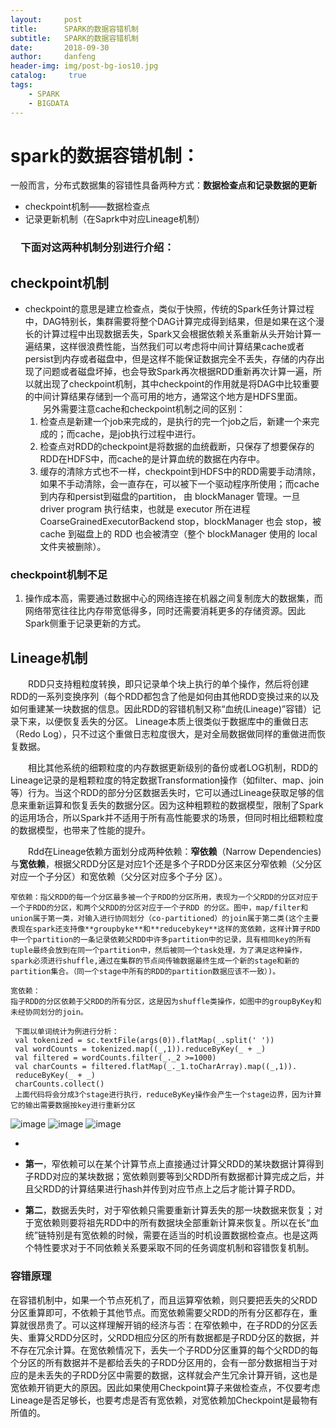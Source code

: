 ```yaml
---
layout:     post
title:      SPARK的数据容错机制
subtitle:   SPARK的数据容错机制
date:       2018-09-30
author:     danfeng
header-img: img/post-bg-ios10.jpg
catalog: 	 true
tags:
    - SPARK
    - BIGDATA
---       
```




# spark的数据容错机制：
一般而言，分布式数据集的容错性具备两种方式：**数据检查点和记录数据的更新**
- checkpoint机制——数据检查点
- 记录更新机制（在Saprk中对应Lineage机制）

###  &emsp;下面对这两种机制分别进行介绍：
## checkpoint机制
-  checkpoint的意思是建立检查点，类似于快照，传统的Spark任务计算过程中，DAG特别长，集群需要将整个DAG计算完成得到结果，但是如果在这个漫长的计算过程中出现数据丢失，Spark又会根据依赖关系重新从头开始计算一遍结果，这样很浪费性能，当然我们可以考虑将中间计算结果cache或者persist到内存或者磁盘中，但是这样不能保证数据完全不丢失，存储的内存出现了问题或者磁盘坏掉，也会导致Spark再次根据RDD重新再次计算一遍，所以就出现了checkpoint机制，其中checkpoint的作用就是将DAG中比较重要的中间计算结果存储到一个高可用的地方，通常这个地方是HDFS里面。
   <br>&emsp;&emsp;另外需要注意cache和checkpoint机制之间的区别：
    1. 检查点是新建一个job来完成的，是执行的完一个job之后，新建一个来完成的；而cache，是job执行过程中进行。 
    2. 检查点对RDD的checkpoint是将数据的血统截断，只保存了想要保存的RDD在HDFS中，而cache的是计算血统的数据在内存中。
    3. 缓存的清除方式也不一样，checkpoint到HDFS中的RDD需要手动清除，如果不手动清除，会一直存在，可以被下一个驱动程序所使用；而cache到内存和persist到磁盘的partition， 由 blockManager 管理。一旦 driver program 执行结束，也就是 executor 所在进程 CoarseGrainedExecutorBackend stop，blockManager 也会 stop，被 cache 到磁盘上的 RDD 也会被清空（整个 blockManager 使用的 local 文件夹被删除）。
 ###  checkpoint机制不足
1.   操作成本高，需要通过数据中心的网络连接在机器之间复制庞大的数据集，而网络带宽往往比内存带宽低得多，同时还需要消耗更多的存储资源。因此Spark侧重于记录更新的方式。


## Lineage机制
 &emsp;&emsp;RDD只支持粗粒度转换，即只记录单个块上执行的单个操作，然后将创建RDD的一系列变换序列（每个RDD都包含了他是如何由其他RDD变换过来的以及如何重建某一块数据的信息。因此RDD的容错机制又称“血统(Lineage)”容错）记录下来，以便恢复丢失的分区。 
Lineage本质上很类似于数据库中的重做日志（Redo Log），只不过这个重做日志粒度很大，是对全局数据做同样的重做进而恢复数据。

  &emsp;&emsp;相比其他系统的细颗粒度的内存数据更新级别的备份或者LOG机制，RDD的Lineage记录的是粗颗粒度的特定数据Transformation操作（如filter、map、join等）行为。当这个RDD的部分分区数据丢失时，它可以通过Lineage获取足够的信息来重新运算和恢复丢失的数据分区。因为这种粗颗粒的数据模型，限制了Spark的运用场合，所以Spark并不适用于所有高性能要求的场景，但同时相比细颗粒度的数据模型，也带来了性能的提升。
  
  &emsp;&emsp;Rdd在Lineage依赖方面划分成两种依赖：**窄依赖**（Narrow Dependencies)与**宽依赖**，根据父RDD分区是对应1个还是多个子RDD分区来区分窄依赖（父分区对应一个子分区）和宽依赖（父分区对应多个子分 
区）。
   
```
窄依赖：指父RDD的每一个分区最多被一个子RDD的分区所用，表现为一个父RDD的分区对应于一个子RDD的分区，和两个父RDD的分区对应于一个子RDD 的分区。图中，map/filter和union属于第一类，对输入进行协同划分（co-partitioned）的join属于第二类(这个主要表现在spark还支持像**groupbyke**和**reducebykey**这样的宽依赖，这样计算子RDD中一个partition的一条记录依赖父RDD中许多partition中的记录，具有相同key的所有tuple最终会放到在同一个partition中，然后被同一个task处理，为了满足这种操作，spark必须进行shuffle,通过在集群的节点间传输数据最终生成一个新的stage和新的partition集合。（同一个stage中所有的RDD的partition数据应该不一致）)。

宽依赖：
指子RDD的分区依赖于父RDD的所有分区，这是因为shuffle类操作，如图中的groupByKey和未经协同划分的join。

 下面以单词统计为例进行分析：
 val tokenized = sc.textFile(args(0)).flatMap(_.split(' '))
 val wordCounts = tokenized.map((_,1)).reduceByKey(_ + _)
 val filtered = wordCounts.filter(_._2 >=1000)
 val charCounts = filtered.flatMap(_._1.toCharArray).map((_,1)).
 reduceByKey(_ + _)
 charCounts.collect()
 上面代码将会分成3个stage进行执行，reduceByKey操作会产生一个stage边界，因为计算它的输出需要数据按key进行重新分区
```
![image](https://zdfccdanfeng.github.io/img/na.png)
![image](https://zdfccdanfeng.github.io/img/ii.png)
![image](https://zdfccdanfeng.github.io/img/ii2.png)

-    

 - **第一**，窄依赖可以在某个计算节点上直接通过计算父RDD的某块数据计算得到子RDD对应的某块数据；宽依赖则要等到父RDD所有数据都计算完成之后，并且父RDD的计算结果进行hash并传到对应节点上之后才能计算子RDD。 
- **第二**，数据丢失时，对于窄依赖只需要重新计算丢失的那一块数据来恢复；对于宽依赖则要将祖先RDD中的所有数据块全部重新计算来恢复。所以在长“血统”链特别是有宽依赖的时候，需要在适当的时机设置数据检查点。也是这两个特性要求对于不同依赖关系要采取不同的任务调度机制和容错恢复机制。
###  容错原理
 在容错机制中，如果一个节点死机了，而且运算窄依赖，则只要把丢失的父RDD分区重算即可，不依赖于其他节点。而宽依赖需要父RDD的所有分区都存在，重算就很昂贵了。可以这样理解开销的经济与否：在窄依赖中，在子RDD的分区丢失、重算父RDD分区时，父RDD相应分区的所有数据都是子RDD分区的数据，并不存在冗余计算。在宽依赖情况下，丢失一个子RDD分区重算的每个父RDD的每个分区的所有数据并不是都给丢失的子RDD分区用的，会有一部分数据相当于对应的是未丢失的子RDD分区中需要的数据，这样就会产生冗余计算开销，这也是宽依赖开销更大的原因。因此如果使用Checkpoint算子来做检查点，不仅要考虑Lineage是否足够长，也要考虑是否有宽依赖，对宽依赖加Checkpoint是最物有所值的。




  



 

    
